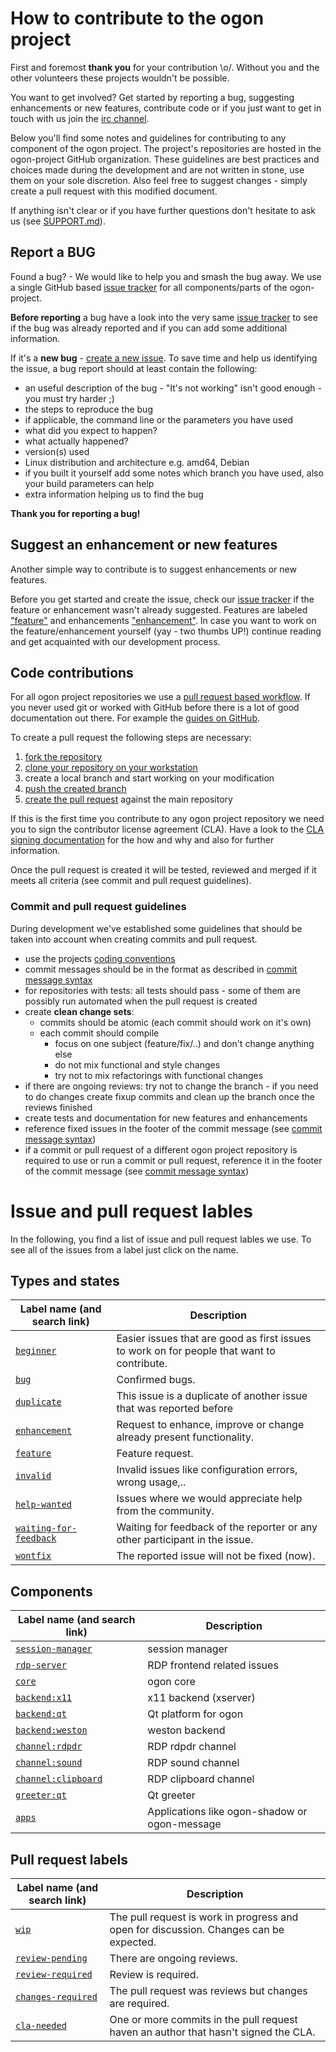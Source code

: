 # How to contribute to the ogon project

First and foremost **thank you** for your contribution \o/. 
Without you and the other volunteers these projects wouldn't be possible.

You want to get involved? Get started by reporting a bug, suggesting enhancements or new features,
contribute code or if you just want to get in touch with us join the [irc channel][support-page-irc].

Below you'll find some notes and guidelines for contributing to any component of the ogon project.
The project's repositories are hosted in the ogon-project GitHub organization.
These guidelines are best practices and choices made during the development and are not written in
stone, use them on your sole discretion. Also feel free to suggest changes - simply create a pull
request with this modified document.

If anything isn't clear or if you have further questions don't hesitate to ask
us (see [SUPPORT.md][support-page]).

## Report a BUG

Found a bug? - We would like to help you and smash the bug away.
We use a single GitHub based [issue tracker][ogon-issue-tracker] for all components/parts of the ogon-project.

**Before reporting** a bug have a look into the very same [issue tracker][ogon-issue-tracker] to see if the bug was already reported and if you can add some additional information.

If it's a **new bug** - [create a new issue][ogon-issue-new].
To save time and help us identifying the issue, a bug report should at least contain the following:

* an useful description of the bug - "It's not working" isn't good enough - you must try harder ;)
* the steps to reproduce the bug
* if applicable, the command line or the parameters you have used
* what did you expect to happen?
* what actually happened?
* version(s) used
* Linux distribution and architecture e.g. amd64, Debian
* if you built it yourself add some notes which branch you have used, also your build parameters can help
* extra information helping us to find the bug

**Thank you for reporting a bug!**


## Suggest an enhancement or new features

Another simple way to contribute is to suggest enhancements or new features. 

Before you get started and create the issue, check our [issue tracker][ogon-issue-tracker] if the feature or enhancement wasn't
already suggested. Features are labeled ["feature"][ogon-issue-search-feature] and enhancements ["enhancement"][ogon-issue-search-enhancement].
In case you want to work on the feature/enhancement yourself (yay - two thumbs UP!) continue reading
and get acquainted with our development process.


## Code contributions

For all ogon project repositories we use a [pull request based workflow](https://guides.github.com/introduction/flow/).
If you never used git or worked with GitHub before there is a lot of good documentation out there.
For example the [guides on GitHub](https://guides.github.com/).


To create a pull request the following steps are necessary:

1. [fork the repository](https://help.github.com/articles/fork-a-repo/)
2. [clone your repository on your workstation](https://help.github.com/articles/cloning-a-repository/)
3. create a local branch and start working on your modification
4. [push the created branch](https://help.github.com/articles/pushing-to-a-remote/)
5. [create the pull request](https://help.github.com/articles/creating-a-pull-request-from-a-fork/) against the main repository

If this is the first time you contribute to any ogon project repository we need you to sign the contributor license agreement (CLA). Have a look to the [CLA signing documentation][cla-sign] for the how and why and also for further information.

Once the pull request is created it will be tested, reviewed and merged if it meets all criteria (see commit and pull request guidelines).


### Commit and pull request guidelines

During development we've established some guidelines that should be taken into account when creating commits and pull request. 

* use the projects [coding conventions][coding-style]
* commit messages should be in the format as described in [commit message syntax][commit-message-syntax]
* for repositories with tests: all tests should pass  - some of them are possibly run automated when the pull request is created
* create **clean change sets**:
  * commits should be atomic (each commit should work on it's own)
  * each commit should compile
	* focus on one subject (feature/fix/..) and don't change anything else
	* do not mix functional and style changes
	* try not to mix refactorings with functional changes
* if there are ongoing reviews: try not to change the branch - if you need to do changes create fixup commits and clean up the branch once the reviews finished
* create tests and documentation for new features and enhancements
* reference fixed issues in the footer of the commit message (see  [commit message syntax][commit-message-syntax])
* if a commit or pull request of a different ogon project repository is required to use or run a commit or pull request, reference it in the footer of the commit message (see [commit message syntax][commit-message-syntax])


# Issue and pull request lables

In the following, you find a list of issue and pull request lables we use. To see all of the issues
from a label just click on the name.

## Types and states

| Label name (and search link) | Description |
| --- | --- |
| [`beginner`][issue-search-beginner] | Easier issues that are good as first issues to work on for people that want to contribute. |
| [`bug`][issue-search-bug] | Confirmed bugs. |
| [`duplicate`][issue-search-duplicate] | This issue is a duplicate of another issue that was reported before |
| [`enhancement`][issue-search-enhancement] | Request to enhance, improve or change already present functionality. |
| [`feature`][issue-search-feature] | Feature request. |
| [`invalid`][issue-search-invalid] | Invalid issues like configuration errors, wrong usage,.. |
| [`help-wanted`][issue-search-help] | Issues where we would appreciate help from the community. |
| [`waiting-for-feedback`][issue-search-wf] | Waiting for feedback of the reporter or any other participant in the issue. |
| [`wontfix`][issue-search-wontfix] | The reported issue will not be fixed (now). |

## Components

| Label name (and search link) | Description |
| --- | --- |
| [`session-manager`][issue-search-sman] | session manager |
| [`rdp-server`][issue-search-rdp] | RDP frontend related issues |
| [`core`][issue-search-core] | ogon core  |
| [`backend:x11`][issue-search-backendx11] | x11 backend (xserver) |
| [`backend:qt`][issue-search-backendqt] | Qt platform for ogon |
| [`backend:weston`][issue-search-backendweston] | weston backend |
| [`channel:rdpdr`][issue-search-rdpdr] | RDP rdpdr channel |
| [`channel:sound`][issue-search-sound] | RDP sound channel |
| [`channel:clipboard`][issue-search-clipboard] | RDP clipboard channel |
| [`greeter:qt`][issue-search-greeter] | Qt greeter |
| [`apps`][issue-search-apps] | Applications like ogon-shadow or ogon-message |


## Pull request labels

|Label name (and search link) | Description |
| --- | --- |
| [`wip`][issue-search-wip] | The pull request is work in progress and open for discussion. Changes can be expected. |
| [`review-pending`][issue-search-rp] | There are ongoing reviews. |
| [`review-required`][issue-search-rr] | Review is required. |
| [`changes-required`][issue-search-cr] | The pull request was reviews but changes are required. |
| [`cla-needed`][issue-search-cla] | One or more commits in the pull request haven an author that hasn't signed the CLA. |

[support-page-irc]: https://github.com/ogon-project/ogon-project/blob/master/SUPPORT.md#irc
[support-page]: https://github.com/ogon-project/ogon-project/blob/master/SUPPORT.md
[ogon-issue-tracker]: https://github.com/ogon-project/ogon-project/issues
[ogon-issue-new]: https://github.com/ogon-project/ogon-project/issues/new
[coding-style]: https://github.com/ogon-project/ogon-project/blob/master/coding_style.md
[cla-sign]: https://www.thincast.com/en/cla
[commit-message-syntax]: https://github.com/ogon-project/ogon-project/blob/master/git-commit-msg.md
[ogon-issue-search-feature]: https://github.com/ogon-project/ogon-project/labels/feature
[ogon-issue-search-enhancement]: https://github.com/ogon-project/ogon-project/labels/enhancement
[issue-search-core]: https://github.com/ogon-project/ogon-project/issues?q=is%3Aopen+label%3Acore
[issue-search-rdp]: https://github.com/ogon-project/ogon-project/issues?q=is%3Aopen+label%3Ardp-server
[issue-search-sman]: https://github.com/ogon-project/ogon-project/issues?q=is%3Aopen+label%3Asession-manager
[issue-search-backendx11]: https://github.com/ogon-project/ogon-project/issues?q=is%3Aopen+label%3Abackend%3Ax11
[issue-search-backendqt]: https://github.com/ogon-project/ogon-project/issues?q=is%3Aopen+label%3Abackend%3Aqt
[issue-search-backendweston]: https://github.com/ogon-project/ogon-project/issues?q=is%3Aopen+label%3Abackend%3Aweston
[issue-search-rdpdr]: https://github.com/ogon-project/ogon-project/issues?q=is%3Aopen+label%3Achannel%3Ardpdr
[issue-search-sound]: https://github.com/ogon-project/ogon-project/issues?q=is%3Aopen+label%3Achannel%3Asound
[issue-search-clipboard]: https://github.com/ogon-project/ogon-project/issues?q=is%3Aopen+label%3Achannel%3Aclipboard
[issue-search-greeter]: https://github.com/ogon-project/ogon-project/issues?q=is%3Aopen+label%3Agreeter%3Aqt
[issue-search-apps]: https://github.com/ogon-project/ogon-project/issues?q=is%3Aopen+label%3Aapps
[issue-search-wip]: https://github.com/ogon-project/ogon-project/issues?q=is%3Aopen+label%3Awip
[issue-search-rp]: https://github.com/ogon-project/ogon-project/issues?q=is%3Aopen+label%3Areview-pending
[issue-search-rr]: https://github.com/ogon-project/ogon-project/issues?q=is%3Aopen+label%3Areview-required
[issue-search-cr]: https://github.com/ogon-project/ogon-project/issues?q=is%3Aopen+label%3Achanges-required
[issue-search-cla]: https://github.com/ogon-project/ogon-project/issues?q=is%3Aopen+label%3Acla-needed
[issue-search-bug]: https://github.com/ogon-project/ogon-project/issues?q=is%3Aopen+label%3Abug
[issue-search-enhancement]: https://github.com/ogon-project/ogon-project/issues?q=is%3Aopen+label%3Aenhancement
[issue-search-feature]: https://github.com/ogon-project/ogon-project/issues?q=is%3Aopen+label%3Afeature
[issue-search-beginner]: https://github.com/ogon-project/ogon-project/issues?q=is%3Aopen+label%3Abeginner
[issue-search-duplicate]: https://github.com/ogon-project/ogon-project/issues?q=is%3Aopen+label%3Aduplicate
[issue-search-invalid]: https://github.com/ogon-project/ogon-project/issues?q=is%3Aopen+label%3Ainvalid
[issue-search-help]: https://github.com/ogon-project/ogon-project/issues?q=is%3Aopen+label%3Ahelp-wanted
[issue-search-wf]: https://github.com/ogon-project/ogon-project/issues?q=is%3Aopen+label%3Awaiting-for-feedback
[issue-search-wontfix]: https://github.com/ogon-project/ogon-project/issues?q=is%3Aopen+label%3Awontfix
